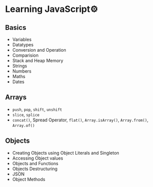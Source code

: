 # Learning JavaScript⚙️

## Basics
- Variables
- Datatypes
- Conversion and Operation
- Comparision
- Stack and Heap Memory
- Strings
- Numbers
- Maths
- Dates

## Arrays
- `push`, `pop`, `shift`, `unshift`
- `slice`, `splice`
- `concat()`, Spread Operator, `flat()`, `Array.isArray()`, `Array.from()`, `Array.of()` 

## Objects
- Creating Objects using Object Literals and Singleton
- Accessing Object values
- Objects and Functions
- Objects Destructuring
- JSON
- Object Methods    